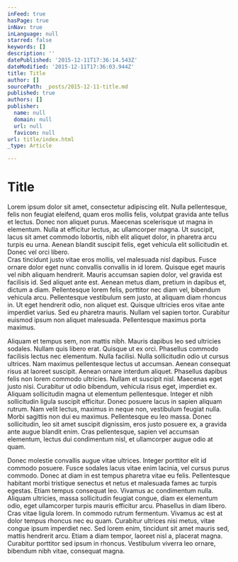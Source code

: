 ```yaml
---
inFeed: true
hasPage: true
inNav: true
inLanguage: null
starred: false
keywords: []
description: ''
datePublished: '2015-12-11T17:36:14.543Z'
dateModified: '2015-12-11T17:36:03.944Z'
title: Title
author: []
sourcePath: _posts/2015-12-11-title.md
published: true
authors: []
publisher:
  name: null
  domain: null
  url: null
  favicon: null
url: title/index.html
_type: Article

---
```

# Title

Lorem ipsum dolor sit amet, consectetur adipiscing elit. Nulla pellentesque, felis non feugiat eleifend, quam eros mollis felis, volutpat gravida ante tellus et lectus. Donec non aliquet purus. Maecenas scelerisque ut magna in elementum. Nulla at efficitur lectus, ac ullamcorper magna. Ut suscipit, lacus sit amet commodo lobortis, nibh elit aliquet dolor, in pharetra arcu turpis eu urna. Aenean blandit suscipit felis, eget vehicula elit sollicitudin et. Donec vel orci libero.    
Cras tincidunt justo vitae eros mollis, vel malesuada nisl dapibus. Fusce ornare dolor eget nunc convallis convallis in id lorem. Quisque eget mauris vel nibh aliquam hendrerit. Mauris accumsan sapien dolor, vel gravida est facilisis id. Sed aliquet ante est. Aenean metus diam, pretium in dapibus et, dictum a diam. Pellentesque lorem felis, porttitor nec diam vel, bibendum vehicula arcu.
Pellentesque vestibulum sem justo, at aliquam diam rhoncus in. Ut eget hendrerit odio, non aliquet est. Quisque ultricies eros vitae ante imperdiet varius. Sed eu pharetra mauris. Nullam vel sapien tortor. Curabitur euismod ipsum non aliquet malesuada. Pellentesque maximus porta maximus. 

Aliquam et tempus sem, non mattis nibh.
Mauris dapibus leo sed ultricies sodales. Nullam quis libero erat. Quisque ut ex orci. Phasellus commodo facilisis lectus nec elementum. Nulla facilisi. Nulla sollicitudin odio ut cursus ultrices. Nam maximus pellentesque lectus ut accumsan. Aenean consequat risus at laoreet suscipit. Aenean ornare interdum aliquet.
Phasellus dapibus felis non lorem commodo ultricies. Nullam et suscipit nisl. Maecenas eget justo nisi. Curabitur ut odio bibendum, vehicula risus eget, imperdiet ex. Aliquam sollicitudin magna ut elementum pellentesque. Integer et nibh sollicitudin ligula suscipit efficitur. Donec posuere lacus in sapien aliquam rutrum. Nam velit lectus, maximus in neque non, vestibulum feugiat nulla. Morbi sagittis non dui eu maximus. Pellentesque eu leo massa. Donec sollicitudin, leo sit amet suscipit dignissim, eros justo posuere ex, a gravida ante augue blandit enim. Cras pellentesque, sapien vel accumsan elementum, lectus dui condimentum nisl, et ullamcorper augue odio at quam. 

Donec molestie convallis augue vitae ultrices. Integer porttitor elit id commodo posuere. Fusce sodales lacus vitae enim lacinia, vel cursus purus commodo.
Donec at diam in est tempus pharetra vitae eu felis. Pellentesque habitant morbi tristique senectus et netus et malesuada fames ac turpis egestas. Etiam tempus consequat leo. Vivamus ac condimentum nulla. Aliquam ultricies, massa sollicitudin feugiat congue, diam ex elementum odio, eget ullamcorper turpis mauris efficitur arcu. Phasellus in diam libero. Cras vitae ligula lorem. In commodo rutrum fermentum. Vivamus ac est at dolor tempus rhoncus nec eu quam. Curabitur ultrices nisi metus, vitae congue ipsum imperdiet nec. Sed lorem enim, tincidunt sit amet mauris sed, mattis hendrerit arcu. Etiam a diam tempor, laoreet nisl a, placerat magna. Curabitur porttitor sed ipsum in rhoncus. Vestibulum viverra leo ornare, bibendum nibh vitae, consequat magna.
